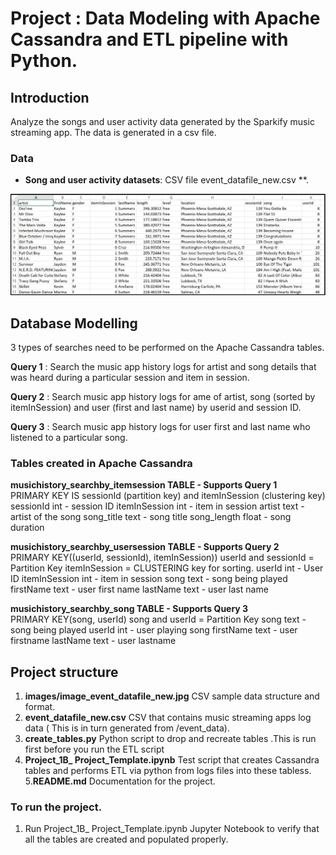 # Project : Data Modeling with Apache Cassandra and ETL pipeline with Python. 

## Introduction

Analyze the songs and user activity data generated by the Sparkify music streaming app. The data is generated in a csv file.

### Data
- **Song  and user activity datasets**: CSV file event_datafile_new.csv **. 


![Alt desc](https://github.com/nj11/data_engineering/blob/master/DataModelling/Cassandra-Modelling_and_ETL/images/image_event_datafile_new.jpg)


## Database Modelling

3 types of searches need to be performed on the Apache Cassandra tables.

**Query 1** : Search the music app history logs for artist and song details that was heard during a particular session and item in session.

**Query 2** : Search music app history logs for ame of artist, song (sorted by itemInSession) and user (first and last name) by userid and session ID.

**Query 3** : Search music app history logs for user first and last name who listened to a particular song.

### Tables created in Apache Cassandra
**musichistory_searchby_itemsession TABLE - Supports Query 1**  
        PRIMARY KEY IS sessionId (partition key) and itemInSession (clustering key)
        sessionId int  - session ID
        itemInSession int - item in session
        artist text - artist of the song
        song_title text - song title
        song_length float - song duration
        
**musichistory_searchby_usersession TABLE - Supports Query 2**  
        PRIMARY KEY((userId, sessionId), itemInSession))  userId and  sessionId = Partition Key itemInSession = CLUSTERING key         for sorting.
        userId int  - User ID
        itemInSession int - item in session
        song text -  song being played
        firstName text - user first name
        lastName text - user last name

**musichistory_searchby_song TABLE - Supports Query 3**  
        PRIMARY KEY(song, userId)  song and  userId = Partition Key
        song text - song being played
        userId int - user playing song
        firstName text - user firstname
        lastName text - user lastname
        
## Project structure
1. **images/image_event_datafile_new.jpg**  CSV sample data structure and format.
2. **event_datafile_new.csv** CSV that contains music streaming apps log data ( This is in turn generated from /event_data).
3. **create_tables.py** Python script to drop and recreate tables .This is run first before you run the ETL script
4. **Project_1B_ Project_Template.ipynb** Test script that creates Cassandra tables and performs ETL via python from logs files into these tabless.
5.**README.md** Documentation for the project.

### To run the project.
1. Run Project_1B_ Project_Template.ipynb Jupyter Notebook to verify that all the tables are created and populated properly.



